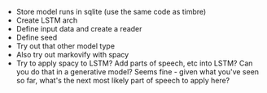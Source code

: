 * Store model runs in sqlite (use the same code as timbre)
* Create LSTM arch
* Define input data and create a reader
* Define seed
* Try out that other model type
* Also try out markovify with spacy
* Try to apply spacy to LSTM? Add parts of speech, etc into LSTM? Can you do that in a generative model? Seems fine - given what you've seen so far, what's the next most likely part of speech to apply here?
